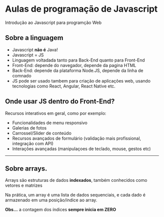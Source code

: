# Aulas de programação de Javascript

Introdução ao Javascript para programção Web

## Sobre a linguagem

- Javascript **não é** Java!
- Javascript = JS
- Linguagem voltadada tanto para Back-End quanto para Front-End
- Front-End: depende do navegador, depende da pagina HTML
- Back-End: depende da plataforma Node.JS, depende da linha de comnado
- JS pode ser usado tambem para criação de aplicações web, usando tecnologias  como React, Angular, React Native etc.

## Onde usar JS dentro do Front-End?

Recursos interativos em geral, como por exemplo:

- Funcionalidades de menu responsivo
- Galerias de fotos
- Carrossel/Slider de conteúdo
- Recursos avançados de formulário (validação mais profissional, integração com API)
- Interações avançadas (manipulaçoes de teclado, mouse, gestos etc)

---

## Sobre arrays.

Arrays são estruturas de dados **indexados**, também conhecidos como vetores e matrizes

Na prática, um array é uma lista de dados sequenciais, e cada dado é armazenado em uma posição/índice ao array.

**Obs...** a contagem dos índices **sempre inicia em ZERO**